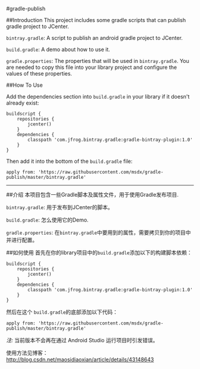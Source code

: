 #gradle-publish

##Introduction
This project includes some gradle scripts that can publish gradle project to JCenter.

`bintray.gradle`: A script to publish an android gradle project to JCenter.

`build.gradle`: A demo about how to use it.

`gradle.properties`: The properties that will be used in `bintray.gradle`. You are needed to copy this file into your library project and configure the values of these properties.

##How To Use

Add the dependencies section into `build.gradle` in your library if it doesn't already exist:

    buildscript {
        repositories {
            jcenter()
        }
        dependencies {
            classpath 'com.jfrog.bintray.gradle:gradle-bintray-plugin:1.0'
        }
    }

Then add it into the bottom of the `build.gradle` file:

    apply from: 'https://raw.githubusercontent.com/msdx/gradle-publish/master/bintray.gradle'

---

##介绍
本项目包含一些Gradle脚本及属性文件，用于使用Gradle发布项目.

`bintray.gradle`: 用于发布到JCenter的脚本。

`build.gradle`: 怎么使用它的Demo.

`gradle.properties`: 在`bintray.gradle`中要用到的属性，需要拷贝到你的项目中并进行配置。

##如何使用
首先在你的library项目中的`build.gradle`添加以下的构建脚本依赖：

    buildscript {
        repositories {
            jcenter()
        }
        dependencies {
            classpath 'com.jfrog.bintray.gradle:gradle-bintray-plugin:1.0'
        }
    }

然后在这个 `build.gradle`的底部添加以下代码：

    apply from: 'https://raw.githubusercontent.com/msdx/gradle-publish/master/bintray.gradle'

*注:* 当前版本不会再在通过 Android Studio 运行项目时引发错误。

使用方法见博客：http://blog.csdn.net/maosidiaoxian/article/details/43148643
